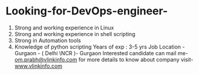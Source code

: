 # Looking-for-DevOps-engineer-
1. Strong and working experience in Linux 
2. Strong and working experience in shell scripting  
3. Strong in Automation tools  
4. Knowledge of python scripting  Years of exp : 3-5 yrs
 Job Location -  Gurgaon -  (  Delhi \NCR )- Gurgaon 
 Interested candidate can mail me-    om.prabh@vlinkinfo.com 
 for more details to know about company visit-    www.vlinkinfo.com
 
